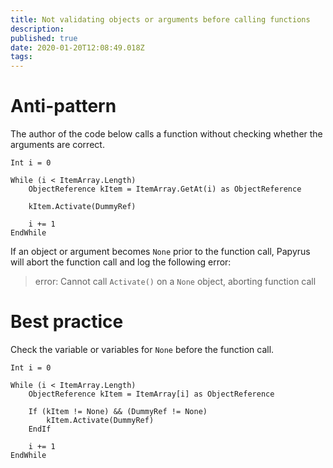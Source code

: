 ```yaml
---
title: Not validating objects or arguments before calling functions
description: 
published: true
date: 2020-01-20T12:08:49.018Z
tags: 
---
```


# Anti-pattern

The author of the code below calls a function without checking whether the arguments are correct.

```
Int i = 0

While (i < ItemArray.Length)
	ObjectReference kItem = ItemArray.GetAt(i) as ObjectReference
	
	kItem.Activate(DummyRef)
	
	i += 1
EndWhile
```

If an object or argument becomes `None` prior to the function call, Papyrus will abort the function call and log the following error:

> error: Cannot call `Activate()` on a `None` object, aborting function call

# Best practice

Check the variable or variables for `None` before the function call.

```
Int i = 0

While (i < ItemArray.Length)
	ObjectReference kItem = ItemArray[i] as ObjectReference

	If (kItem != None) && (DummyRef != None)
		kItem.Activate(DummyRef)
	EndIf

	i += 1
EndWhile
```